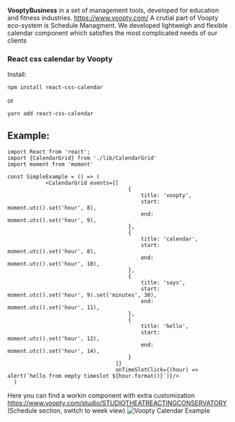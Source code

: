 **VooptyBusiness** in a set of management tools, developed for education and fitness industries. https://www.voopty.com/ 
A crutial part of Voopty eco-system is Schedule Managment. We developed lightweigh and flexible calendar component which satisfies the most complicated needs of our clients

### React css calendar by Voopty
Install:

```npm install react-css-calendar```

or

```yarn add react-css-calendar```

## Example:

```
import React from 'react';
import {CalendarGrid} from './lib/CalendarGrid'
import moment from 'moment'

const SimpleExample = () => (
            <CalendarGrid events={[
                                      {
                                          title: 'voopty',
                                          start: moment.utc().set('hour', 8),
                                          end: moment.utc().set('hour', 9),
                                      },
                                      {
                                          title: 'calendar',
                                          start: moment.utc().set('hour', 8),
                                          end: moment.utc().set('hour', 10),
                                      },
                                      {
                                          title: 'says',
                                          start: moment.utc().set('hour', 9).set('minutes', 30),
                                          end: moment.utc().set('hour', 11),
                                      },
                                      {
                                          title: 'hello',
                                          start: moment.utc().set('hour', 12),
                                          end: moment.utc().set('hour', 14),
                                      }
                                  ]}
                                  onTimeSlotClick={(hour) => alert(`hello from empty timeslot ${hour.format()}`)}/>
  )
```

Here you can find a workin component with extra customization https://www.voopty.com/studio/STUDIOTHEATREACTINGCONSERVATORY
(Schedule section, switch to week view)
![Voopty Calendar Example](https://github.com/vooptyhub/react-css-calendar/blob/master/public/Screenshot%20at%20Jun%2013%2010-50-23.png)




